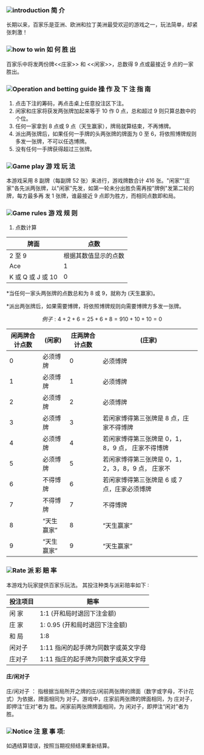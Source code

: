 ### ![introduction](https://res-global.1315cdn.com:11443/statics/game_rules/icon_i.png) 简 介

长期以来，百家乐是亚洲、欧洲和拉丁美洲最受欢迎的游戏之一，玩法简单，却紧张刺激！

### ![how to win](https://res-global.1315cdn.com:11443/statics/game_rules/icon_win.png) 如 何 胜 出

百家乐中将发两份牌<<庄家>> 和 <<闲家>>，总数得 9 点或最接近 9 点的一家胜出。

### ![Operation and betting guide](https://res-global.1315cdn.com:11443/statics/game_rules/icon_set.png) 操 作 及 下 注 指 南

1. 点击下注的筹码，再点击桌上任意投注区下注。
2. 闲家和庄家将获发两张牌加起来等于 10 作 0 点，总和超过 9 则只算总数中的个位。
3. 任何一家拿到 8 点或 9 点（天生赢家），牌局就算结束，不再博牌。
4. 派出两张牌后，如果任何一手牌的头两张牌的牌面为 0 至 6，将依照博牌规则多发一张牌，不可以任选博牌。
5. 没有任何一手牌获得超过三张牌。

### ![Game play](https://res-global.1315cdn.com:11443/statics/game_rules/icon_g_p.png) 游 戏 玩 法

本游戏采用 8 副牌（每副牌 52 张）来进行，游戏牌数合计 416 张。"闲家""庄家"各先派两张牌，以"闲家"先发，如第一轮未分出胜负需再按"牌例"发第二轮的牌，每方最多再
发 1 张牌，谁最接近 9 点即为胜方，而相同点数即和局。

### ![Game rules](https://res-global.1315cdn.com:11443/statics/game_rules/icon_g_r.png) 游 戏 规 则

1. 点数计算

| 牌面              | 点数                 |
| ----------------- | -------------------- |
| 2 至 9            | 根据其数值显示的点数 |
| Ace               | 1                    |
| K 或 Q 或 J 或 10 | 0                    |

\*当任何一家头两张牌的点数总和为 8 或 9，就称为 (天生赢家)。

\*派出两张牌后，如果需要博牌，将依照博牌规则向需要博牌方多发一张牌。

```math
例子:
  4+2+6 = 2
  5+6+8 = 9
  10+10+10 = 0

```

| 闲两牌合计点数 | (闲家)     | 庄两牌合计点数 | (庄家)                                            |
| -------------- | ---------- | -------------- | ------------------------------------------------- |
| 0              | 必须博牌   | 0              | 必须博牌                                          |
| 1              | 必须博牌   | 1              | 必须博牌                                          |
| 2              | 必须博牌   | 2              | 必须博牌                                          |
| 3              | 必须博牌   | 3              | 若闲家博得第三张牌是 8 点，庄家不得博牌           |
| 4              | 必须博牌   | 4              | 若闲家博得第三张牌是 0，1，8，9 点， 庄家不得博牌 |
| 5              | 必须博牌   | 5              | 若闲家博得第三张牌是 0，1，2，3，8，9 点， 庄家不 |
| 6              | 不得博牌   | 6              | 若闲家博得第三张牌是 6 或 7 点，庄家必须博牌      |
| 7              | 不得博牌   | 7              | 不得博牌                                          |
| 8              | “天生赢家” | 8              | “天生赢家”                                        |
| 9              | “天生赢家” | 9              | “天生赢家”                                        |

### ![Rate](https://res-global.1315cdn.com:11443/statics/game_rules/icon_r.png) 派 彩 赔 率

本游戏为玩家提供百家乐玩法。
其投注种类与派彩赔率如下 ∶

| 投注项目 | 赔率                                |
| -------- | ----------------------------------- |
| 闲 家    | 1:1 (开和局时退回下注金额)          |
| 庄 家    | 1: 0.95 (开和局时退回下注金额)      |
| 和 局    | 1:8                                 |
| 闲对子   | 1:11 指闲的起手牌为同数字或英文字母 |
| 庄对子   | 1:11 指庄的起手牌为同数字或英文字母 |

#### 庄/闲对子

庄/闲对子 ： 指根据当局所开之牌的庄/闲前两张牌的牌面（数字或字母，不计花式）为依据，牌面相同为 对子。游戏中，庄家前两张牌的牌面相同，为 庄对子，即押注“庄对”者为
胜。闲家前两张牌牌面相同，为 闲对子，即押注“闲对”者为胜。

### ![Notice](https://res-global.1315cdn.com:11443/statics/game_rules/icon_warn.png) 注 意 事 项:

如遇结算错误，按照当期视频结果重新结算。
